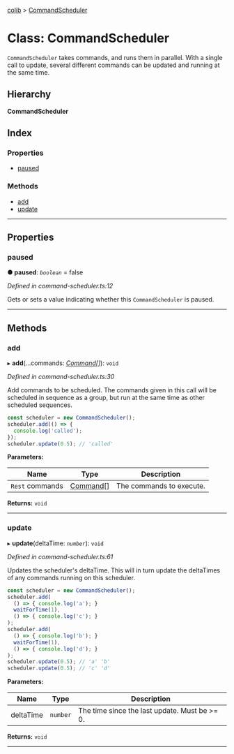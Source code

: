[colib](../README.md) > [CommandScheduler](../classes/commandscheduler.md)

# Class: CommandScheduler

`CommandScheduler` takes commands, and runs them in parallel. With a single call to update, several different commands can be updated and running at the same time.

## Hierarchy

**CommandScheduler**

## Index

### Properties

- [paused](commandscheduler.md#markdown-header-paused)

### Methods

- [add](commandscheduler.md#markdown-header-add)
- [update](commandscheduler.md#markdown-header-update)

---

## Properties

### paused

**● paused**: _`boolean`_ = false

_Defined in command-scheduler.ts:12_

Gets or sets a value indicating whether this `CommandScheduler` is paused.

---

## Methods

### add

▸ **add**(...commands: _[Command](../#markdown-header-Command)[]_): `void`

_Defined in command-scheduler.ts:30_

Add commands to be scheduled. The commands given in this call will be scheduled in sequence as a group, but run at the same time as other scheduled sequences.

```typescript
const scheduler = new CommandScheduler();
scheduler.add(() => {
  console.log('called');
});
scheduler.update(0.5); // 'called'
```

**Parameters:**

| Name            | Type                                     | Description              |
| --------------- | ---------------------------------------- | ------------------------ |
| `Rest` commands | [Command](../#markdown-header-Command)[] | The commands to execute. |

**Returns:** `void`

---

### update

▸ **update**(deltaTime: _`number`_): `void`

_Defined in command-scheduler.ts:61_

Updates the scheduler's deltaTime. This will in turn update the deltaTimes of any commands running on this scheduler.

```typescript
const scheduler = new CommandScheduler();
scheduler.add(
  () => { console.log('a'); }
  waitForTime(1),
  () => { console.log('c'); }
);
scheduler.add(
  () => { console.log('b'); }
  waitForTime(1),
  () => { console.log('d'); }
);
scheduler.update(0.5); // 'a' 'b'
scheduler.update(0.5); // 'c' 'd'
```

**Parameters:**

| Name      | Type     | Description                                   |
| --------- | -------- | --------------------------------------------- |
| deltaTime | `number` | The time since the last update. Must be >= 0. |

**Returns:** `void`

---
